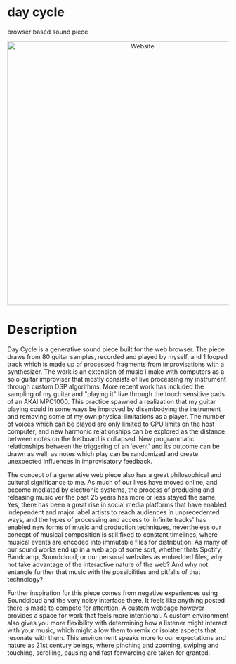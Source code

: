 # day cycle
 browser based sound piece

<p align="center">
  <img src="https://github.com/tmartinez88/day-cycle/blob/main/assets/screenshot.png?raw=true" width="600" title="Website">
</p>

# Description

Day Cycle is a generative sound piece built for the web browser. The piece draws from 80 guitar samples, recorded and played by myself, and 1 looped track which is made up of processed fragments from improvisations with a  synthesizer. The work is an extension of music I make with computers as a solo guitar improviser that mostly consists of live processing my instrument through custom DSP algorithms. More recent work has included the sampling of my guitar and "playing it" live through the touch sensitive pads of an AKAI MPC1000. This practice spawned a realization that my guitar playing could in some ways be improved by disembodying the instrument and removing some of my own physical limitations as a player. The number of voices which can be played are only limited to CPU limits on the host computer, and new harmonic relationships can be explored as the distance between notes on the fretboard is collapsed. New programmatic relationships between the triggering of an 'event' and its outcome can be drawn as well, as notes which play can be randomized and create unexpected influences in improvisatory feedback.

The concept of a generative web piece also has a great philosophical and cultural significance to me. As much of our lives have moved online, and become mediated by electronic systems, the process of producing and releasing music ver the past 25 years has more or less stayed the same. Yes, there has been a great rise in social media platforms that have enabled independent and major label artists to reach audiences in unprecedented ways, and the types of processing and access to 'infinite tracks' has enabled new forms of music and production techniques, nevertheless our concept of musical composition is still fixed to constant timelines, where musical events are encoded into immutable files for distribution. As many of our sound works end up in a web app of some sort, whether thats Spotify, Bandcamp, Soundcloud, or our personal websites as embedded files, why not take advantage of the interactive nature of the web? And why not entangle further that music with the possibilities and pitfalls of that technology?

Further inspiration for this piece comes from negative experiences using Soundcloud and the very noisy interface there. It feels like anything posted there is made to compete for attention. A custom webpage however provides a space for work that feels more intentional. A custom environment also gives you more flexibility with determining how a listener might interact with your music, which might allow them to remix or isolate aspects that resonate with them. This environment speaks more to our expectations and nature as 21st century beings, where pinching and zooming, swiping and touching, scrolling, pausing and fast forwarding are taken for granted. 
